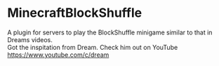 # MinecraftBlockShuffle
A plugin for servers to play the BlockShuffle minigame similar to that in Dreams videos.  
Got the inspitation from Dream. Check him out on YouTube https://www.youtube.com/c/dream
